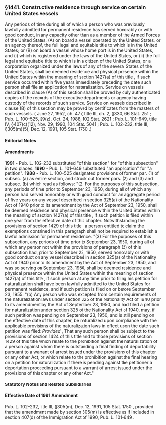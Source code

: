 <!--
url: https://uscode.house.gov/view.xhtml?req=granuleid:USC-prelim-title8-section1441&num=0&edition=prelim
date_accessed: 2024-07-28 23:46:00
-->
### §1441\. Constructive residence through service on certain United States vessels
 Any periods of time during all of which a person who was previously lawfully admitted for permanent residence has served honorably or with good conduct, in any capacity other than as a member of the Armed Forces of the United States, (A) on board a vessel operated by the United States, or an agency thereof, the full legal and equitable title to which is in the United States; or (B) on board a vessel whose home port is in the United States, and (i) which is registered under the laws of the United States, or (ii) the full legal and equitable title to which is in a citizen of the United States, or a corporation organized under the laws of any of the several States of the United States, shall be deemed residence and physical presence within the United States within the meaning of
 section 1427(a) of this title
 , if such service occurred within five years immediately preceding the date such person shall file an application for naturalization. Service on vessels described in clause (A) of this section shall be proved by duly authenticated copies of the records of the executive departments or agency having custody of the records of such service. Service on vessels described in clause (B) of this section may be proved by certificates from the masters of such vessels.
 (
 June 27, 1952, ch. 477, title III, ch. 2, §330,
 66 Stat. 251
 ;
 Pub. L. 100–525,
 §9(z), Oct. 24, 1988,
 102 Stat. 2621
 ;
 Pub. L. 101–649,
 title IV, §407(c)(12\), Nov. 29, 1990,
 104 Stat. 5041
 ;
 Pub. L. 102–232,
 title III, §305(m)(5\), Dec. 12, 1991,
 105 Stat. 1750
 .)
#### **Editorial Notes**
#### Amendments
**1991** 
 \-
 Pub. L. 102–232
 substituted "of this section" for "of this subsection" in two places.
**1990** 
 \-
 Pub. L. 101–649
 substituted "an application" for "a petition".
**1988** 
 \-
 Pub. L. 100–525
 designated provisions of former par. (1\) of subsec. (a) as entire section, and struck out former pars. (2\) and (3\) and subsec. (b) which read as follows:
 "(2\) For the purposes of this subsection, any periods of time prior to September 23, 1950, during all of which any person had served honorably or with good conduct for an aggregate period of five years on any vessel described in section 325(a) of the Nationality Act of 1940 prior to its amendment by the Act of September 23, 1950, shall be deemed residence and physical presence within the United States within the meaning of
 section 1427(a) of this title
 , if such petition is filed within one year from the effective date of this chapter. Notwithstanding the provisions of
 section 1429 of this title
 , a person entitled to claim the exemptions contained in this paragraph shall not be required to establish a lawful admission for permanent residence.
 "(3\) For the purposes of this subsection, any periods of time prior to September 23, 1950, during all of which any person not within the provisions of paragraph (2\) of this subsection had, prior to September 23, 1950, served honorably or with good conduct on any vessel described in section 325(a) of the Nationality Act of 1940 prior to its amendment by the Act of September 23, 1950, and was so serving on September 23, 1950, shall be deemed residence and physical presence within the United States within the meaning of
 section 1427(a) of this title
 , if such person at any time prior to filing his petition for naturalization shall have been lawfully admitted to the United States for permanent residence, and if such petition is filed on or before September 23, 1955\.
 "(b) Any person who was excepted from certain requirements of the naturalization laws under section 325 of the Nationality Act of 1940 prior to its amendment by the Act of September 23, 1950, and had filed a petition for naturalization under section 325 of the Nationality Act of 1940, may, if such petition was pending on September 23, 1950, and is still pending on the effective date of this chapter, be naturalized upon compliance with the applicable provisions of the naturalization laws in effect upon the date such petition was filed:
 *Provided* 
 , That any such person shall be subject to the provisions of
 section 1424 of this title
 and to those provisions of
 section 1429 of this title
 which relate to the prohibition against the naturalization of a person against whom there is outstanding a final finding of deportability pursuant to a warrant of arrest issued under the provisions of this chapter or any other Act, or which relate to the prohibition against the final hearing on a petition for naturalization if there is pending against the petitioner a deportation proceeding pursuant to a warrant of arrest issued under the provisions of this chapter or any other Act."
#### **Statutory Notes and Related Subsidiaries**
#### Effective Date of 1991 Amendment
Pub. L. 102–232,
 title III, §305(m), Dec. 12, 1991,
 105 Stat. 1750
 , provided that the amendment made by section 305(m) is effective as if included in section 407(d) of the Immigration Act of 1990,
 Pub. L. 101–649
 .
